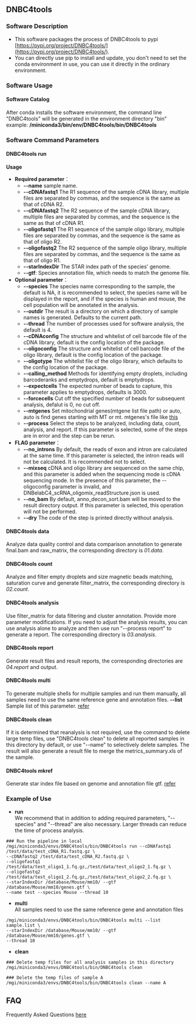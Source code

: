 ## **DNBC4tools**

### **Software Description**
- This software packages the process of DNBC4tools to pypi [https://pypi.org/project/DNBC4tools/](https://pypi.org/project/DNBC4tools/).
- You can directly use pip to install and update, you don't need to set the conda environment in use, you can use it directly in the ordinary environment.

### **Software Usage**
#### Software Catalog
 After conda installs the software environment, the command line "DNBC4tools" will be generated in the environment directory "bin"
<br /> example: **/miniconda3/bin/env/DNBC4tools/bin/DNBC4tools**
<br />

### Software Command Parameters
#### **DNBC4tools run**

**Usage**

- **Required parameter**：
  - **--name** sample name.
  - **--cDNAfastq1** The R1 sequence of the sample cDNA library, multiple files are separated by commas, and the sequence is the same as that of cDNA R2.
  - **--cDNAfastq2** The R2 sequence of the sample cDNA library, multiple files are separated by commas, and the sequence is the same as that of cDNA R1.
  - **--oligofastq1** The R1 sequence of the sample oligo library, multiple files are separated by commas, and the sequence is the same as that of oligo R2.
  - **--oligofastq2** The R2 sequence of the sample oligo library, multiple files are separated by commas, and the sequence is the same as that of oligo R1.
  - **--starIndexDir** The STAR index path of the species' genome.
  - **--gtf**: Species annotation file, which needs to match the genome file.
- **Optional parameter**：
    - **--species** The species name corresponding to the sample, the default is NA, it is recommended to select, the species name will be displayed in the report, and if the species is human and mouse, the cell population will be annotated in the analysis.
    -  **--outdir** The result is a directory on which a directory of sample names is generated. Defaults to the current path.
    - **--thread** The number of processes used for software analysis, the default is 4.
    -  **--cDNAconfig** The structure and whitelist of cell barcode file of the cDNA library, default is the config location of the package.
    - **--oligoconfig** The structure and whitelist of cell barcode file of the oligo library, default is the config location of the package.
    - **--oligotype** The whitelist file of the oligo library, which defaults to the config location of the package.
    - **--calling_method** Methods for identifying empty droplets, including barcoderanks and emptydrops, default is emptydrops. 
    - **--expectcells** The expected number of beads to capture, this parameter applies to emptydrops, defaults is 3000.
    - **--forcecells** Cut off the specified number of beads for subsequent analysis, defalut is 0, no cut off.
    - **--mtgenes** Set mitochondrial genes(mtgene list file path) or auto, auto is find genes starting with MT or mt. mtgenes's file like [this](../gene.list)
    - **--process** Select the steps to be analyzed, including data, count, analysis, and report. If this parameter is selected, some of the steps are in error and the step can be rerun.
- **FLAG parameter**：
    - **--no_introns** By default, the reads of exon and intron are calculated at the same time. If this parameter is selected, the intron reads will not be calculated. It is recommended not to select.
    - **--mixseq** cDNA and oligo library are sequenced on the same chip, and this parameter is added when the sequencing mode is cDNA sequencing mode. In the presence of this parameter, the --oligoconfig parameter is invalid, and DNBelabC4_scRNA_oligomix_readStructure.json is used.
    - **--no_bam** By default, anno_decon_sort.bam will be moved to the result directory output. If this parameter is selected, this operation will not be performed.
    - **--dry** The code of the step is printed directly without analysis.



#### **DNBC4tools data** 

Analyze data quality control and data comparison annotation to generate final.bam and raw_matrix, the corresponding directory is *01.data*.

#### **DNBC4tools count** 

Analyze and filter empty droplets and size magnetic beads matching, saturation curve and generate filter_matrix, the corresponding directory is *02.count*.

#### **DNBC4tools analysis** 

Use filter_matrix for data filtering and cluster annotation. Provide more parameter modifications. If you need to adjust the analysis results, you can use analysis alone to analyze and then use run "--process report" to generate a report. The corresponding directory is *03.analysis*.

#### **DNBC4tools report** 

Generate result files and result reports, the corresponding directories are *04.report* and output.

#### **DNBC4tools multi** 

To generate multiple shells for multiple samples and run them manually, all samples need to use the same reference gene and annotation files.
**--list** Sample list of this parameter. [refer](../list.md)

#### **DNBC4tools clean**

 If it is determined that reanalysis is not required, use the command to delete large temp files, use "DNBC4tools clean" to delete all reported samples in this directory by default, or use "--name" to selectively delete samples. The result will also generate a result file to merge the metrics_summary.xls of the sample.

#### **DNBC4tools mkref** 

Generate star index file based on genome and annotation file gtf. [refer](../database.md)

### **Example of Use**
- **run** 
<br /> We recommend that in addition to adding required parameters, "--species" and "--thread" are also necessary. Larger threads can reduce the time of process analysis.
```
### Run the pipeline in local
/mgi/miniconda3/envs/DNBC4tools/bin/DNBC4tools run --cDNAfastq1 /test/data/test_cDNA_R1.fastq.gz \
--cDNAfastq2 /test/data/test_cDNA_R2.fastq.gz \
--oligofastq1 /test/data/test_oligo1_1.fq.gz,/test/data/test_oligo2_1.fq.gz \
--oligofastq2 /test/data/test_oligo1_2.fq.gz,/test/data/test_oligo2_2.fq.gz \
--starIndexDir /database/Mouse/mm10/ --gtf /database/Mouse/mm10/genes.gtf \
--name test --species Mouse --thread 10
```
- **multi**
<br /> All samples need to use the same reference gene and annotation files
```
/mgi/miniconda3/envs/DNBC4tools/bin/DNBC4tools multi --list sample.list \
--starIndexDir /database/Mouse/mm10/ --gtf /database/Mouse/mm10/genes.gtf \
--thread 10
```
- **clean**
```
### Delete temp files for all analysis samples in this directory
/mgi/miniconda3/envs/DNBC4tools/bin/DNBC4tools clean

### Delete the temp files of sample A
/mgi/miniconda3/envs/DNBC4tools/bin/DNBC4tools clean --name A
```
## FAQ
Frequently Asked Questions [here](./faq.md)
